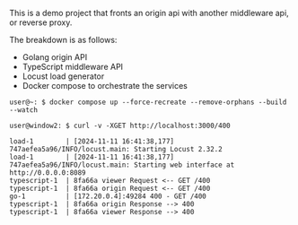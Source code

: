 This is a demo project that fronts an origin api with another middleware api, or reverse proxy. 

The breakdown is as follows:
- Golang origin API
- TypeScript middleware API
- Locust load generator
- Docker compose to orchestrate the services

```console
user@~: $ docker compose up --force-recreate --remove-orphans --build --watch

user@window2: $ curl -v -XGET http://localhost:3000/400

load-1        | [2024-11-11 16:41:38,177] 747aefea5a96/INFO/locust.main: Starting Locust 2.32.2
load-1        | [2024-11-11 16:41:38,177] 747aefea5a96/INFO/locust.main: Starting web interface at http://0.0.0.0:8089
typescript-1  | 8fa66a viewer Request <-- GET /400
typescript-1  | 8fa66a origin Request <-- GET /400
go-1          | [172.20.0.4]:49284 400 - GET /400
typescript-1  | 8fa66a origin Response --> 400
typescript-1  | 8fa66a viewer Response --> 400
```